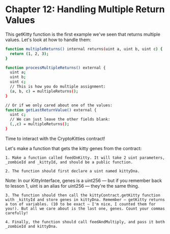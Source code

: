 # Chapter 12: Handling Multiple Return Values

This getKitty function is the first example we've seen that returns multiple values. Let's look at how to handle them:

```bash
function multipleReturns() internal returns(uint a, uint b, uint c) {
  return (1, 2, 3);
}

function processMultipleReturns() external {
  uint a;
  uint b;
  uint c;
  // This is how you do multiple assignment:
  (a, b, c) = multipleReturns();
}

// Or if we only cared about one of the values:
function getLastReturnValue() external {
  uint c;
  // We can just leave the other fields blank:
  (,,c) = multipleReturns();
}

```

Time to interact with the CryptoKitties contract!

Let's make a function that gets the kitty genes from the contract:

    1. Make a function called feedOnKitty. It will take 2 uint parameters, _zombieId and _kittyId, and should be a public function.

    2. The function should first declare a uint named kittyDna.

Note: In our KittyInterface, genes is a uint256 — but if you remember back to lesson 1, uint is an alias for uint256 — they're the same thing.

    3. The function should then call the kittyContract.getKitty function with _kittyId and store genes in kittyDna. Remember — getKitty returns a ton of variables. (10 to be exact — I'm nice, I counted them for you!). But all we care about is the last one, genes. Count your commas carefully!

    4. Finally, the function should call feedAndMultiply, and pass it both _zombieId and kittyDna.
